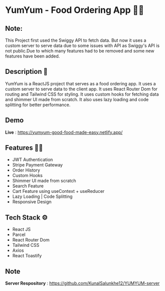 # YumYum - Food Ordering App 🍕🍟

## Note:

This Project first used the Swiggy API to fetch data. But now it uses a custom server to serve data due to some issues with API as Swiggy's API is not public.Due to which many features had to be removed and some new features have been added.

## Description 📝

YumYum is a ReactJS project that serves as a food ordering app. It uses a custom server to serve data to the client app. It uses React Router Dom for routing and Tailwind CSS for styling. It uses custom hooks for fetching data and shimmer UI made from scratch. It also uses lazy loading and code splitting for better performance.

## Demo

**Live** : https://yumyum-good-food-made-easy.netlify.app/

## Features 🧑‍💻

- JWT Authentication
- Stripe Payment Gateway
- Order History
- Custom Hooks
- Shimmer UI made from scratch
- Search Feature
- Cart Feature using useContext + useReducer
- Lazy Loading | Code Splitting
- Responsive Design

## Tech Stack ⚙️

- React JS
- Parcel
- React Router Dom
- Tailwind CSS
- Axios
- React Toastify

## Note

**Server Respository** : https://github.com/KunalSalunkhe12/YUMYUM-server
